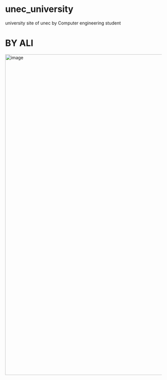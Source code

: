 # unec_university
university site of unec by Computer engineering student
# BY ALI
<img width="1919" height="1029" alt="image" src="https://github.com/user-attachments/assets/89fd0536-41e2-4402-a106-5bebbd75b9aa" />
